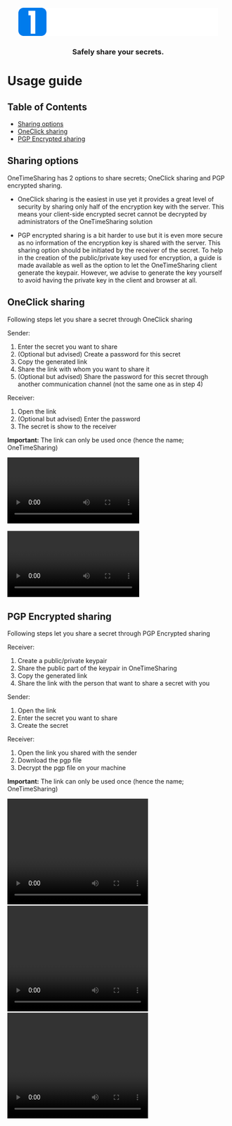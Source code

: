 <p align="center">
<img src="./app/src/assets/logo-white.png"/>
</p>
<h3 align="center">Safely share your secrets.</h3>

# Usage guide

## Table of Contents

- [Sharing options](#sharing-options)
- [OneClick sharing](#one-click-sharing)
- [PGP Encrypted sharing](#pgp-encrypted-sharing)

## Sharing options

OneTimeSharing has 2 options to share secrets; OneClick sharing and PGP encrypted sharing.

- OneClick sharing is the easiest in use yet it provides a great level of security by sharing only half of the encryption key with the server. This means your client-side encrypted secret cannot be decrypted by administrators of the OneTimeSharing solution

- PGP encrypted sharing is a bit harder to use but it is even more secure as no information of the encryption key is shared with the server. This sharing option should be initiated by the receiver of the secret. 
To help in the creation of the public/private key used for encryption, a guide is made available as well as the option to let the OneTimeSharing client generate the keypair. However, we advise to generate the key yourself to avoid having the private key in the client and browser at all.


## OneClick sharing

Following steps let you share a secret through OneClick sharing

Sender:
1. Enter the secret you want to share
1. (Optional but advised) Create a password for this secret
1. Copy the generated link
1. Share the link with whom you want to share it
1. (Optional but advised) Share the password for this secret through another communication channel (not the same one as in step 4)

Receiver:
1. Open the link
1. (Optional but advised) Enter the password
1. The secret is show to the receiver

**Important:** The link can only be used once (hence the name; OneTimeSharing)

![OneClick Sender](https://raw.githubusercontent.com/becloudway/onetimesharing/documentation-update/media/oneclick-sender.mp4)

![OneClick Receiver](https://raw.githubusercontent.com/becloudway/onetimesharing/documentation-update/media/oneclick-receiver.mp4)

## PGP Encrypted sharing

Following steps let you share a secret through PGP Encrypted sharing

Receiver:
1. Create a public/private keypair
1. Share the public part of the keypair in OneTimeSharing
1. Copy the generated link
1. Share the link with the person that want to share a secret with you

Sender:
1. Open the link
1. Enter the secret you want to share
1. Create the secret

Receiver:
1. Open the link you shared with the sender
1. Download the pgp file
1. Decrypt the pgp file on your machine

**Important:** The link can only be used once (hence the name; OneTimeSharing)

<video width="320" height="240" controls>
  <source src="media/PGP-receiver1.mp4" type="video/mp4">
</video>

<video width="320" height="240" controls>
  <source src="media/PGP-sender.mp4" type="video/mp4">
</video>

<video width="320" height="240" controls>
  <source src="media/PGP-receiver2.mp4" type="video/mp4">
</video>